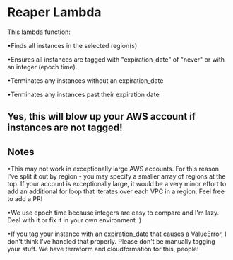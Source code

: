 # Reaper Lambda

This lambda function:

•Finds all instances in the selected region(s)

•Ensures all instances are tagged with "expiration_date" of "never" or
with an integer (epoch time).

•Terminates any instances without an expiration_date

•Terminates any instances past their expiration date

## Yes, this will blow up your AWS account if instances are not tagged!

## Notes
•This may not work in exceptionally large AWS accounts. For this reason
I've split it out by region - you may specify a smaller array of regions
at the top. If your account is exceptionally large, it would be a very
minor effort to add an additional for loop that iterates over each VPC
in a region. Feel free to add a PR!

•We use epoch time because integers are easy to compare and I'm lazy.
Deal with it or fix it in your own environment :)

•If you tag your instance with an expiration_date that causes a
ValueError, I don't think I've handled that properly. Please don't be
manually tagging your stuff. We have terraform and cloudformation for
this, people!
